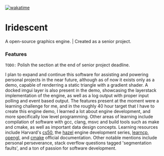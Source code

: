 [![wakatime](https://wakatime.com/badge/github/timmypidashev/Iridescent.svg)](https://wakatime.com/badge/github/timmypidashev/Iridescent)
# Iridescent
A open-source graphics engine. | Created as a senior project.

### Features
`TODO:` Polish the section at the end of senior project deadline.

I plan to expand and continue this software for assisting and powering personal projects in the near future, although as of now it exists only as a demo, capable of renderring a static triangle with a gradient shader. A docked imgui layer is also present in the demo, showcasing the layerstack implementation of the engine, as well as a log output with proper input polling and event based output. The features present at the moment were a learning challenge for me, and in the roughly 40 hour target that I have to create this engine demo, I learned a lot about engine development, and more specifically low level programming. Other areas of learning include compilation of software with gcc, clang, msvc and build tools such as make and cmake, as well as important data design concepts. Learning resources include Harvard's [cs50](https://learning.edx.org/course/course-v1:HarvardX+CS50+X/home), the [hazel](https://www.youtube.com/watch?v=JxIZbV_XjAs&list=PLlrATfBNZ98dC-V-N3m0Go4deliWHPFwT) engine development series, [learncp](https://www.learncpp.com/learn-cpp-site-index/), [opengl](https://www.opengl.org/sdk/docs/tutorials/), and [cmake](https://cmake.org/cmake-tutorial/) official documentation. Other notable mentions include personal perseverance, stack overflow questions tagged 'segmentation faults', and a ton of passion for software development.

